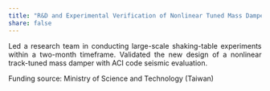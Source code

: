 ```yaml
---
title: "R&D and Experimental Verification of Nonlinear Tuned Mass Dampers"
share: false
---
```


<p style="text-align: justify;">
Led a research team in conducting large-scale shaking-table experiments within a two-month timeframe. Validated the new design of a nonlinear track-tuned mass damper with ACI code seismic evaluation.
</p>

Funding source: Ministry of Science and Technology (Taiwan)
